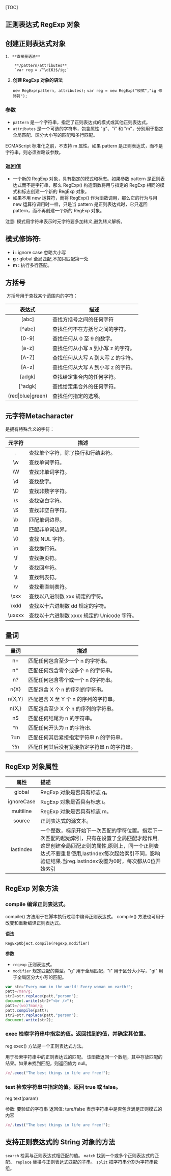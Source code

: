 [TOC]



## 正则表达式  RegExp 对象

## 创建正则表达式对象

    1. **直接量语法** 
        
        **/pattern/attributes**
        `var reg = /^\d{6}$/ig;`
        
   2. **创建 RegExp 对象的语法**

        `new RegExp(pattern, attributes);`
        `var reg = new RegExp("模式","ig 修饰符");`

### 参数

- `pattern` 是一个字符串，指定了正则表达式的模式或其他正则表达式。
- `attributes` 是一个可选的字符串，包含属性 "g"、"i" 和 "m"，分别用于指定全局匹配、区分大小写的匹配和多行匹配。

ECMAScript 标准化之前，不支持 m 属性。如果 pattern 是正则表达式，而不是字符串，则必须省略该参数。

### 返回值

- 一个新的 RegExp 对象，具有指定的模式和标志。如果参数 pattern 是正则表达式而不是字符串，那么 RegExp() 构造函数将用与指定的 RegExp 相同的模式和标志创建一个新的 RegExp 对象。
- 如果不用 new 运算符，而将 RegExp() 作为函数调用，那么它的行为与用 new 运算符调用时一样，只是当 pattern 是正则表达式时，它只返回 pattern，而不再创建一个新的 RegExp 对象。

注意: 模式用字符串表示时元字符要多加转义\,避免转义解析。



## 模式修饰符:
-  **i :**     ignore case 忽略大小写
- **g :**    global 全局匹配,不加只匹配第一处
- **m :**	执行多行匹配。



## 方括号
​        方括号用于查找某个范围内的字符：

|       表达式       | 描述                               |
| :----------------: | ---------------------------------- |
|       [abc]        | 查找方括号之间的任何字符           |
|       [^abc]       | 查找任何不在方括号之间的字符。     |
|       [0-9]        | 查找任何从 0 至 9 的数字。         |
|       [a-z]        | 查找任何从小写 a 到小写 z 的字符。 |
|       [A-Z]        | 查找任何从大写 A 到大写 Z 的字符。 |
|       [A-z]        | 查找任何从大写 A 到小写 z 的字符。 |
|       [adgk]       | 查找给定集合内的任何字符。         |
|      [^adgk]       | 查找给定集合外的任何字符。         |
| (red\|blue\|green) | 查找任何指定的选项。               |

## 元字符Metacharacter

是拥有特殊含义的字符：

| 元字符 | 描述                                        |
| :----: | ------------------------------------------- |
|   .    | 查找单个字符，除了换行和行结束符。          |
|   \w   | 查找单词字符。                              |
|   \W   | 查找非单词字符。                            |
|   \d   | 查找数字。                                  |
|   \D   | 查找非数字字符。                            |
|   \s   | 查找空白字符。                              |
|   \S   | 查找非空白字符。                            |
|   \b   | 匹配单词边界。                              |
|   \B   | 匹配非单词边界。                            |
|   \0   | 查找 NUL 字符。                             |
|   \n   | 查找换行符。                                |
|   \f   | 查找换页符。                                |
|   \r   | 查找回车符。                                |
|   \t   | 查找制表符。                                |
|   \v   | 查找垂直制表符。                            |
|  \xxx  | 查找以八进制数 xxx 规定的字符。             |
|  \xdd  | 查找以十六进制数 dd 规定的字符。            |
| \uxxxx | 查找以十六进制数 xxxx 规定的 Unicode 字符。 |

## 量词

|  量词  | 描述                                        |
| :----: | ------------------------------------------- |
|   n+   | 匹配任何包含至少一个 n 的字符串。           |
|   n*   | 匹配任何包含零个或多个 n 的字符串。         |
|   n?   | 匹配任何包含零个或一个 n 的字符串。         |
|  n{X}  | 匹配包含 X 个 n 的序列的字符串。            |
| n{X,Y} | 匹配包含 X 至 Y 个 n 的序列的字符串。       |
| n{X,}  | 匹配包含至少 X 个 n 的序列的字符串。        |
|   n$   | 匹配任何结尾为 n 的字符串。                 |
|   ^n   | 匹配任何开头为 n 的字符串.                  |
|  ?=n   | 匹配任何其后紧接指定字符串 n 的字符串。     |
|  ?!n   | 匹配任何其后没有紧接指定字符串 n 的字符串。 |




## RegExp 对象属性

|    属性    | 描述                                                         |
| :--------: | :----------------------------------------------------------- |
|   global   | RegExp 对象是否具有标志 g。                                  |
| ignoreCase | RegExp 对象是否具有标志 i。                                  |
| multiline  | RegExp 对象是否具有标志 m。                                  |
|   source   | 正则表达式的源文本。                                         |
| lastIndex  | 一个整数，标示开始下一次匹配的字符位置。指定下一次匹配的起始索引，只有在设置了全局匹配才起作用,这是创建全局匹配正则的属性,原则上，同一个正则表达式不要重复使用,lastIndex每次起始索引不同，影响验证结果.当reg.lastIndex设置为0时，每次都从0位开始索引 |



## RegExp 对象方法


### compile	编译正则表达式。

compile() 方法用于在脚本执行过程中编译正则表达式。
compile() 方法也可用于改变和重新编译正则表达式。

 **语法**

`RegExpObject.compile(regexp,modifier)`

**参数**

- `regexp`	    正则表达式。
- `modifier`	规定匹配的类型。"g" 用于全局匹配，"i" 用于区分大小写，"gi" 用于全局区分大小写的匹配。

```javascript
var str="Every man in the world! Every woman on earth!";
patt=/man/g;
str2=str.replace(patt,"person");
document.write(str2+"<br />");
patt=/(wo)?man/g;
patt.compile(patt);
str2=str.replace(patt,"person");
document.write(str2);
```



### exec        检索字符串中指定的值。返回找到的值，并确定其位置。

reg.exec() 方法是一个正则表达式方法。

用于检索字符串中的正则表达式的匹配。 该函数返回一个数组，其中存放匹配的结果。如果未找到匹配，则返回值为 null。

```javascript
/e/.exec("The best things in life are free!");
```



### test       检索字符串中指定的值。返回 true 或 false。

reg.text(param)

参数: 要验证的字符串
返回值: ture/false 表示字符串中是否包含满足正则模式的内容

```javascript
/e/.test("The best things in life are free!");
```



## 支持正则表达式的 String 对象的方法


`search`	   检索与正则表达式相匹配的值。
`match`	   找到一个或多个正则表达式的匹配。
`replace`	 替换与正则表达式匹配的子串。
`split`	       把字符串分割为字符串数组。